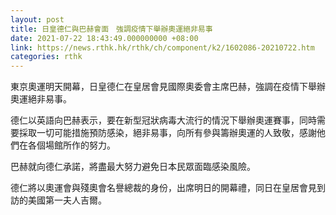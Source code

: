 ```yaml
---
layout: post
title: 日皇德仁與巴赫會面　強調疫情下舉辦奧運絕非易事
date: 2021-07-22 18:43:49.000000000 +08:00
link: https://news.rthk.hk/rthk/ch/component/k2/1602086-20210722.htm
categories: rthk
---
```


東京奧運明天開幕，日皇德仁在皇居會見國際奧委會主席巴赫，強調在疫情下舉辦奧運絕非易事。

德仁以英語向巴赫表示，要在新型冠狀病毒大流行的情況下舉辦奧運賽事，同時需要採取一切可能措施預防感染，絕非易事，向所有參與籌辦奧運的人致敬，感謝他們在各個場館所作的努力。

巴赫就向德仁承諾，將盡最大努力避免日本民眾面臨感染風險。

德仁將以奧運會與殘奧會名譽總裁的身份，出席明日的開幕禮，同日在皇居會見到訪的美國第一夫人吉爾。
